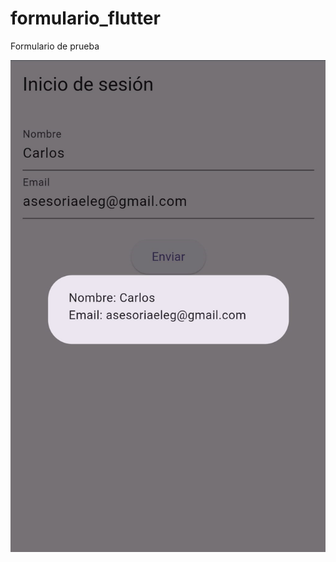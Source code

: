 # formulario_flutter

Formulario de prueba

![Captura](https://github.com/Daaviiidd/FCT-Zaitec/blob/main/imagenes/captura.png)
